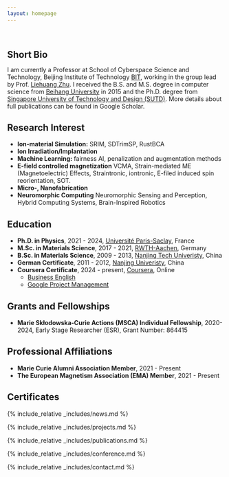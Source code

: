 ```yaml
---
layout: homepage
---
```


<h1 id="about-me"></h1>

<h2 style="margin: 60px 0px 10px;">Short Bio</h2>

I am currently a Professor at School of Cyberspace Science and Technology, Beijing Institute of Technology [BIT](https://cst.bit.edu.cn/index.htm), working in the group lead by Prof. [Liehuang Zhu](https://cst.bit.edu.cn/szdw/jsml/bssds/2515180f56bf4a30b0bb672dfab8391d.htm).  I received the B.S. and M.S. degree in computer science from [Beihang University](https://www.buaa.edu.cn/) in 2015 and the Ph.D. degree from [Singapore University of Technology and Design (SUTD)](https://www.sutd.edu.sg/). More details about full publications can be found in Google Scholar.

## Research Interest

- **Ion-material Simulation:** SRIM, SDTrimSP, RustBCA
- **Ion Irradiation/Implantation**
- **Machine Learning:** fairness AI, penalization and augmentation methods
- **E-field controlled magnetization** VCMA, Strain-mediated ME (Magnetoelectric) Effects, Straintronic, iontronic, E-filed induced spin reorientation, SOT.
- **Micro-, Nanofabrication**
- **Neuromorphic Computing** Neuromorphic Sensing and Perception, Hybrid Computing Systems, Brain-Inspired Robotics

## Education
- **Ph.D. in Physics**, 2021 - 2024, [Université Paris-Saclay](https://www.universite-paris-saclay.fr/), France
- **M.Sc. in Materials Science**, 2017 - 2021, [RWTH-Aachen](https://www.rwth-aachen.de/go/id/a/?lidx=1), Germany
- **B.Sc. in Materials Science**, 2009 - 2013, [Nanjing Tech Univeristy](https://www.njtech.edu.cn/), China
- **German Certificate**, 2011 - 2012, [Nanjing Univeristy](https://www.nju.edu.cn/), China
- **Coursera Certificate**, 2024 - present, [Coursera](https://www.coursera.org/), Online
  - [Business English](https://blog.songchen.science/documents/coursera/6B4CVLYK9ASD.pdf)
  - [Google Project Management](https://blog.songchen.science/documents/coursera/GPM.pdf)

## Grants and Fellowships
- **Marie Skłodowska-Curie Actions (MSCA) Individual Fellowship**, 2020-2024, Early Stage Researcher (ESR), Grant Number: 864415

## Professional Affiliations
- **Marie Curie Alumni Association Member**, 2021 - Present
- **The European Magnetism Association (EMA) Member**, 2021 - Present

## Certificates

<div data-iframe-width="150" data-iframe-height="270" data-share-badge-id="343635de-7d0f-43ea-922d-432566a4b1e5" data-share-badge-host="https://www.credly.com"></div><script type="text/javascript" async src="//cdn.credly.com/assets/utilities/embed.js"></script>

{% include_relative _includes/news.md %}

{% include_relative _includes/projects.md %}

{% include_relative _includes/publications.md %}

{% include_relative _includes/conference.md %}

{% include_relative _includes/contact.md %}
